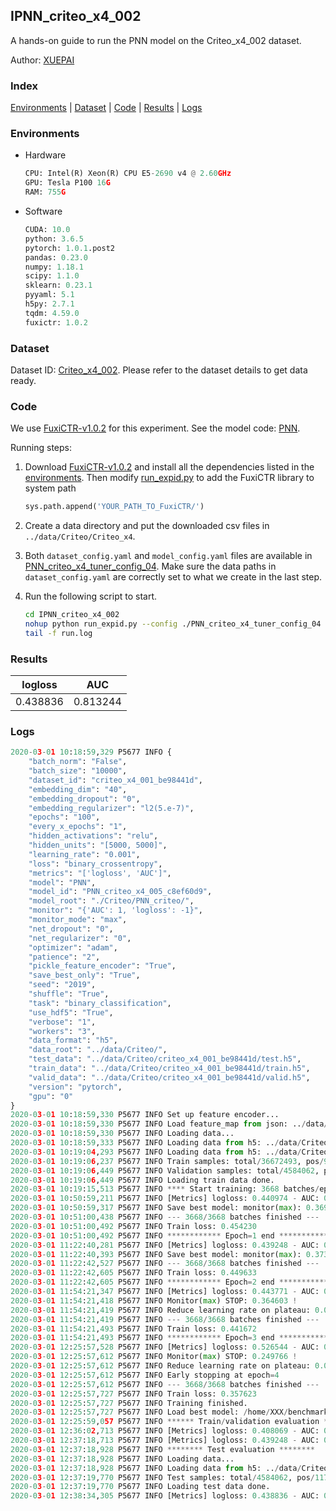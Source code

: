 ## IPNN_criteo_x4_002

A hands-on guide to run the PNN model on the Criteo_x4_002 dataset.

Author: [XUEPAI](https://github.com/xue-pai)

### Index
[Environments](#Environments) | [Dataset](#Dataset) | [Code](#Code) | [Results](#Results) | [Logs](#Logs)

### Environments
+ Hardware

  ```python
  CPU: Intel(R) Xeon(R) CPU E5-2690 v4 @ 2.60GHz
  GPU: Tesla P100 16G
  RAM: 755G

  ```

+ Software

  ```python
  CUDA: 10.0
  python: 3.6.5
  pytorch: 1.0.1.post2
  pandas: 0.23.0
  numpy: 1.18.1
  scipy: 1.1.0
  sklearn: 0.23.1
  pyyaml: 5.1
  h5py: 2.7.1
  tqdm: 4.59.0
  fuxictr: 1.0.2
  ```

### Dataset
Dataset ID: [Criteo_x4_002](https://github.com/openbenchmark/BARS/blob/master/ctr_prediction/datasets/Criteo/README.md#Criteo_x4_002). Please refer to the dataset details to get data ready.

### Code

We use [FuxiCTR-v1.0.2](https://github.com/xue-pai/FuxiCTR/tree/v1.0.2) for this experiment. See the model code: [PNN](https://github.com/xue-pai/FuxiCTR/blob/v1.0.2/fuxictr/pytorch/models/PNN.py).

Running steps:

1. Download [FuxiCTR-v1.0.2](https://github.com/xue-pai/FuxiCTR/archive/refs/tags/v1.0.2.zip) and install all the dependencies listed in the [environments](#environments). Then modify [run_expid.py](./run_expid.py#L5) to add the FuxiCTR library to system path
    
    ```python
    sys.path.append('YOUR_PATH_TO_FuxiCTR/')
    ```

2. Create a data directory and put the downloaded csv files in `../data/Criteo/Criteo_x4`.

3. Both `dataset_config.yaml` and `model_config.yaml` files are available in [PNN_criteo_x4_tuner_config_04](./PNN_criteo_x4_tuner_config_04). Make sure the data paths in `dataset_config.yaml` are correctly set to what we create in the last step.

4. Run the following script to start.

    ```bash
    cd IPNN_criteo_x4_002
    nohup python run_expid.py --config ./PNN_criteo_x4_tuner_config_04 --expid PNN_criteo_x4_005_2c82efe5 --gpu 0 > run.log &
    tail -f run.log
    ```

### Results

| logloss | AUC  |
|:--------------------:|:--------------------:|
| 0.438836 | 0.813244  |


### Logs
```python
2020-03-01 10:18:59,329 P5677 INFO {
    "batch_norm": "False",
    "batch_size": "10000",
    "dataset_id": "criteo_x4_001_be98441d",
    "embedding_dim": "40",
    "embedding_dropout": "0",
    "embedding_regularizer": "l2(5.e-7)",
    "epochs": "100",
    "every_x_epochs": "1",
    "hidden_activations": "relu",
    "hidden_units": "[5000, 5000]",
    "learning_rate": "0.001",
    "loss": "binary_crossentropy",
    "metrics": "['logloss', 'AUC']",
    "model": "PNN",
    "model_id": "PNN_criteo_x4_005_c8ef60d9",
    "model_root": "./Criteo/PNN_criteo/",
    "monitor": "{'AUC': 1, 'logloss': -1}",
    "monitor_mode": "max",
    "net_dropout": "0",
    "net_regularizer": "0",
    "optimizer": "adam",
    "patience": "2",
    "pickle_feature_encoder": "True",
    "save_best_only": "True",
    "seed": "2019",
    "shuffle": "True",
    "task": "binary_classification",
    "use_hdf5": "True",
    "verbose": "1",
    "workers": "3",
    "data_format": "h5",
    "data_root": "../data/Criteo/",
    "test_data": "../data/Criteo/criteo_x4_001_be98441d/test.h5",
    "train_data": "../data/Criteo/criteo_x4_001_be98441d/train.h5",
    "valid_data": "../data/Criteo/criteo_x4_001_be98441d/valid.h5",
    "version": "pytorch",
    "gpu": "0"
}
2020-03-01 10:18:59,330 P5677 INFO Set up feature encoder...
2020-03-01 10:18:59,330 P5677 INFO Load feature_map from json: ../data/Criteo/criteo_x4_001_be98441d/feature_map.json
2020-03-01 10:18:59,330 P5677 INFO Loading data...
2020-03-01 10:18:59,333 P5677 INFO Loading data from h5: ../data/Criteo/criteo_x4_001_be98441d/train.h5
2020-03-01 10:19:04,293 P5677 INFO Loading data from h5: ../data/Criteo/criteo_x4_001_be98441d/valid.h5
2020-03-01 10:19:06,237 P5677 INFO Train samples: total/36672493, pos/9396350, neg/27276143, ratio/25.62%
2020-03-01 10:19:06,449 P5677 INFO Validation samples: total/4584062, pos/1174544, neg/3409518, ratio/25.62%
2020-03-01 10:19:06,449 P5677 INFO Loading train data done.
2020-03-01 10:19:15,513 P5677 INFO **** Start training: 3668 batches/epoch ****
2020-03-01 10:50:59,211 P5677 INFO [Metrics] logloss: 0.440974 - AUC: 0.810732
2020-03-01 10:50:59,317 P5677 INFO Save best model: monitor(max): 0.369758
2020-03-01 10:51:00,438 P5677 INFO --- 3668/3668 batches finished ---
2020-03-01 10:51:00,492 P5677 INFO Train loss: 0.454230
2020-03-01 10:51:00,492 P5677 INFO ************ Epoch=1 end ************
2020-03-01 11:22:40,281 P5677 INFO [Metrics] logloss: 0.439248 - AUC: 0.812742
2020-03-01 11:22:40,393 P5677 INFO Save best model: monitor(max): 0.373495
2020-03-01 11:22:42,527 P5677 INFO --- 3668/3668 batches finished ---
2020-03-01 11:22:42,605 P5677 INFO Train loss: 0.449633
2020-03-01 11:22:42,605 P5677 INFO ************ Epoch=2 end ************
2020-03-01 11:54:21,347 P5677 INFO [Metrics] logloss: 0.443771 - AUC: 0.808374
2020-03-01 11:54:21,418 P5677 INFO Monitor(max) STOP: 0.364603 !
2020-03-01 11:54:21,419 P5677 INFO Reduce learning rate on plateau: 0.000100
2020-03-01 11:54:21,419 P5677 INFO --- 3668/3668 batches finished ---
2020-03-01 11:54:21,493 P5677 INFO Train loss: 0.441672
2020-03-01 11:54:21,493 P5677 INFO ************ Epoch=3 end ************
2020-03-01 12:25:57,528 P5677 INFO [Metrics] logloss: 0.526544 - AUC: 0.776310
2020-03-01 12:25:57,612 P5677 INFO Monitor(max) STOP: 0.249766 !
2020-03-01 12:25:57,612 P5677 INFO Reduce learning rate on plateau: 0.000010
2020-03-01 12:25:57,612 P5677 INFO Early stopping at epoch=4
2020-03-01 12:25:57,612 P5677 INFO --- 3668/3668 batches finished ---
2020-03-01 12:25:57,727 P5677 INFO Train loss: 0.357623
2020-03-01 12:25:57,727 P5677 INFO Training finished.
2020-03-01 12:25:57,727 P5677 INFO Load best model: /home/XXX/benchmarks/Criteo/PNN_criteo/criteo_x4_001_be98441d/PNN_criteo_x4_005_c8ef60d9_model.ckpt
2020-03-01 12:25:59,057 P5677 INFO ****** Train/validation evaluation ******
2020-03-01 12:36:02,713 P5677 INFO [Metrics] logloss: 0.408069 - AUC: 0.846062
2020-03-01 12:37:18,713 P5677 INFO [Metrics] logloss: 0.439248 - AUC: 0.812742
2020-03-01 12:37:18,928 P5677 INFO ******** Test evaluation ********
2020-03-01 12:37:18,928 P5677 INFO Loading data...
2020-03-01 12:37:18,928 P5677 INFO Loading data from h5: ../data/Criteo/criteo_x4_001_be98441d/test.h5
2020-03-01 12:37:19,770 P5677 INFO Test samples: total/4584062, pos/1174544, neg/3409518, ratio/25.62%
2020-03-01 12:37:19,770 P5677 INFO Loading test data done.
2020-03-01 12:38:34,305 P5677 INFO [Metrics] logloss: 0.438836 - AUC: 0.813244

```
